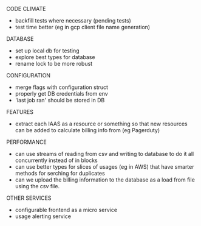 CODE CLIMATE
* backfill tests where necessary (pending tests)
* test time better (eg in gcp client file name generation)

DATABASE
* set up local db for testing
* explore best types for database
* rename lock to be more robust

CONFIGURATION
* merge flags with configuration struct
* properly get DB credentials from env
* 'last job ran' should be stored in DB

FEATURES
* extract each IAAS as a resource or something so that new resources can be added to calculate billing info from (eg Pagerduty)

PERFORMANCE
* can use streams of reading from csv and writing to database to do it all concurrently instead of in blocks
* can use better types for slices of usages (eg in AWS) that have smarter methods for serching for duplicates
* can we upload the billing information to the database as a load from file using the csv file.

OTHER SERVICES
* configurable frontend as a micro service
* usage alerting service

